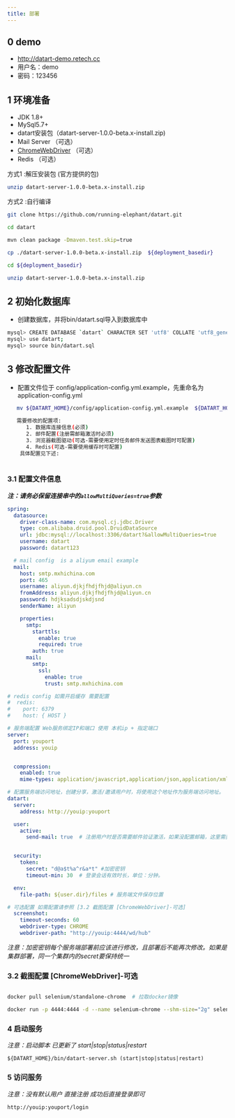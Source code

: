 ```yaml
---
title: 部署
---
```


## 0 demo

- http://datart-demo.retech.cc
- 用户名：demo
- 密码：123456

## 1 环境准备

- JDK 1.8+
- MySql5.7+
- datart安装包（datart-server-1.0.0-beta.x-install.zip)
- Mail Server （可选）
- [ChromeWebDriver](https://chromedriver.chromium.org/) （可选）
- Redis （可选）

方式1 :解压安装包 (官方提供的包)

```bash
unzip datart-server-1.0.0-beta.x-install.zip
```

方式2 :自行编译

```bash
git clone https://github.com/running-elephant/datart.git

cd datart

mvn clean package -Dmaven.test.skip=true

cp ./datart-server-1.0.0-beta.x-install.zip  ${deployment_basedir}

cd ${deployment_basedir}

unzip datart-server-1.0.0-beta.x-install.zip 

```

## 2 初始化数据库

- 创建数据库，并将bin/datart.sql导入到数据库中

```bash
mysql> CREATE DATABASE `datart` CHARACTER SET 'utf8' COLLATE 'utf8_general_ci';
mysql> use datart;
mysql> source bin/datart.sql
```

## 3 修改配置文件

- 配置文件位于 config/application-config.yml.example，先重命名为application-config.yml
```bash
   mv ${DATART_HOME}/config/application-config.yml.example  ${DATART_HOME}/config/application-config.yml
   
   需要修改的配置项:
      1. 数据库连接信息(必须)
      2. 邮件配置(注册需邮箱激活时必须)
      3. 浏览器截图驱动(可选-需要使用定时任务邮件发送图表截图时可配置)
      4. Redis(可选-需要使用缓存时可配置)
    具体配置见下述:
   
```


### 3.1 配置文件信息

***注：请务必保留连接串中的`allowMultiQueries=true`参数***

```yaml
spring:
  datasource:
    driver-class-name: com.mysql.cj.jdbc.Driver
    type: com.alibaba.druid.pool.DruidDataSource
    url: jdbc:mysql://localhost:3306/datart?&allowMultiQueries=true
    username: datart
    password: datart123

  # mail config  is a aliyum email example 
  mail:
    host: smtp.mxhichina.com
    port: 465
    username: aliyun.djkjfhdjfhjd@aliyun.cn
    fromAddress: aliyun.djkjfhdjfhjd@aliyun.cn
    password: hdjksadsdjskdjsnd
    senderName: aliyun

    properties:
      smtp:
        starttls:
          enable: true
          required: true
        auth: true
      mail:
        smtp:
          ssl:
            enable: true
            trust: smtp.mxhichina.com

# redis config 如需开启缓存 需要配置
#  redis:
#    port: 6379
#    host: { HOST }

# 服务端配置 Web服务绑定IP和端口 使用 本机ip + 指定端口
server:
  port: youport
  address: youip


  compression:
    enabled: true
    mime-types: application/javascript,application/json,application/xml,text/html,text/xml,text/plain,text/css,image/*

# 配置服务端访问地址，创建分享，激活/邀请用户时，将使用这个地址作为服务端访问地址。 对外有域名的情况下可使用域名 
datart:
  server:
    address: http://youip:youport

  user:
    active:
      send-mail: true  # 注册用户时是否需要邮件验证激活，如果没配置邮箱，这里需要设置为false


  security:
    token:
      secret: "d@a$t%a^r&a*t" #加密密钥
      timeout-min: 30  # 登录会话有效时长，单位：分钟。

  env:
    file-path: ${user.dir}/files # 服务端文件保存位置

# 可选配置 如需配置请参照 [3.2 截图配置 [ChromeWebDriver]-可选]
  screenshot:
    timeout-seconds: 60
    webdriver-type: CHROME
    webdriver-path: "http://youip:4444/wd/hub"  

```

*注意：加密密钥每个服务端部署前应该进行修改，且部署后不能再次修改。如果是集群部署，同一个集群内的secret要保持统一*


### 3.2 截图配置 [ChromeWebDriver]-可选

```bash

docker pull selenium/standalone-chrome  # 拉取docker镜像

docker run -p 4444:4444 -d --name selenium-chrome --shm-size="2g" selenium/standalone-chrome  # run

```

### 4 启动服务

*注意：启动脚本 已更新了 start|stop|status|restart*

```base
${DATART_HOME}/bin/datart-server.sh (start|stop|status|restart)
```

### 5 访问服务

*注意：没有默认用户 直接注册 成功后直接登录即可*

```base
http://youip:youport/login
```
